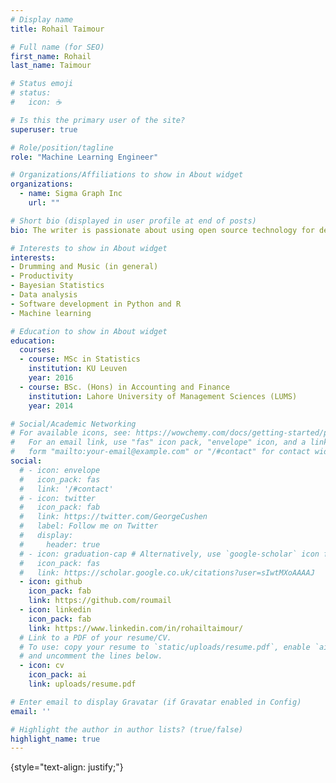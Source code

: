 ```yaml
---
# Display name
title: Rohail Taimour

# Full name (for SEO)
first_name: Rohail
last_name: Taimour

# Status emoji
# status:
#   icon: ☕️

# Is this the primary user of the site?
superuser: true

# Role/position/tagline
role: "Machine Learning Engineer"

# Organizations/Affiliations to show in About widget
organizations:
  - name: Sigma Graph Inc
    url: ""

# Short bio (displayed in user profile at end of posts)
bio: The writer is passionate about using open source technology for development and deployment of machine learning algorithms

# Interests to show in About widget
interests:
- Drumming and Music (in general)
- Productivity
- Bayesian Statistics
- Data analysis
- Software development in Python and R
- Machine learning

# Education to show in About widget
education:
  courses:
  - course: MSc in Statistics
    institution: KU Leuven
    year: 2016
  - course: BSc. (Hons) in Accounting and Finance
    institution: Lahore University of Management Sciences (LUMS)
    year: 2014

# Social/Academic Networking
# For available icons, see: https://wowchemy.com/docs/getting-started/page-builder/#icons
#   For an email link, use "fas" icon pack, "envelope" icon, and a link in the
#   form "mailto:your-email@example.com" or "/#contact" for contact widget.
social:
  # - icon: envelope
  #   icon_pack: fas
  #   link: '/#contact'
  # - icon: twitter
  #   icon_pack: fab
  #   link: https://twitter.com/GeorgeCushen
  #   label: Follow me on Twitter
  #   display:
  #     header: true
  # - icon: graduation-cap # Alternatively, use `google-scholar` icon from `ai` icon pack
  #   icon_pack: fas
  #   link: https://scholar.google.co.uk/citations?user=sIwtMXoAAAAJ
  - icon: github
    icon_pack: fab
    link: https://github.com/roumail
  - icon: linkedin
    icon_pack: fab
    link: https://www.linkedin.com/in/rohailtaimour/
  # Link to a PDF of your resume/CV.
  # To use: copy your resume to `static/uploads/resume.pdf`, enable `ai` icons in `params.yaml`,
  # and uncomment the lines below.
  - icon: cv
    icon_pack: ai
    link: uploads/resume.pdf

# Enter email to display Gravatar (if Gravatar enabled in Config)
email: ''

# Highlight the author in author lists? (true/false)
highlight_name: true
---
```



{style="text-align: justify;"}
